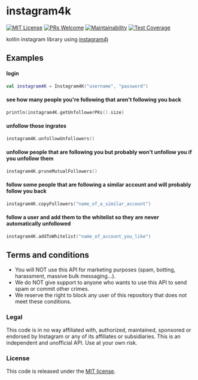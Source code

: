 # instagram4k

[![MIT License](http://img.shields.io/badge/license-MIT-green.svg)](https://github.com/getseclectic/instagram4k/blob/master/LICENSE) [![PRs Welcome](https://img.shields.io/badge/PRs-welcome-brightgreen.svg)](http://makeapullrequest.com) [![Maintainability](https://api.codeclimate.com/v1/badges/7865899a39e952e825d4/maintainability)](https://codeclimate.com/github/GetsEclectic/instagram4k/maintainability) [![Test Coverage](https://api.codeclimate.com/v1/badges/7865899a39e952e825d4/test_coverage)](https://codeclimate.com/github/GetsEclectic/instagram4k/test_coverage)

kotlin instagram library using [instagram4j](https://github.com/brunocvcunha/instagram4j)

## Examples

#### login

```kotlin
val instagram4K = Instagram4K("username", "password")
```

#### see how many people you're following that aren't following you back

```kotlin
println(instagram4K.getUnfollowerPKs().size)
```

#### unfollow those ingrates

```kotlin
instagram4K.unfollowUnfollowers()
```

#### unfollow people that are following you but probably won't unfollow you if you unfollow them

```kotlin
instagram4K.pruneMutualFollowers()
```

#### follow some people that are following a similar account and will probably follow you back

```kotlin
instagram4K.copyFollowers("name_of_a_similar_account")
```

#### follow a user and add them to the whitelist so they are never automatically unfollowed

```kotlin
instagram4K.addToWhitelist("name_of_account_you_like")
```

## Terms and conditions

- You will NOT use this API for marketing purposes (spam, botting, harassment, massive bulk messaging...).
- We do NOT give support to anyone who wants to use this API to send spam or commit other crimes.
- We reserve the right to block any user of this repository that does not meet these conditions.

### Legal

This code is in no way affiliated with, authorized, maintained, sponsored or endorsed by Instagram or any of its affiliates or subsidiaries. This is an independent and unofficial API. Use at your own risk.

### License

This code is released under the [MIT license](https://opensource.org/licenses/MIT).
